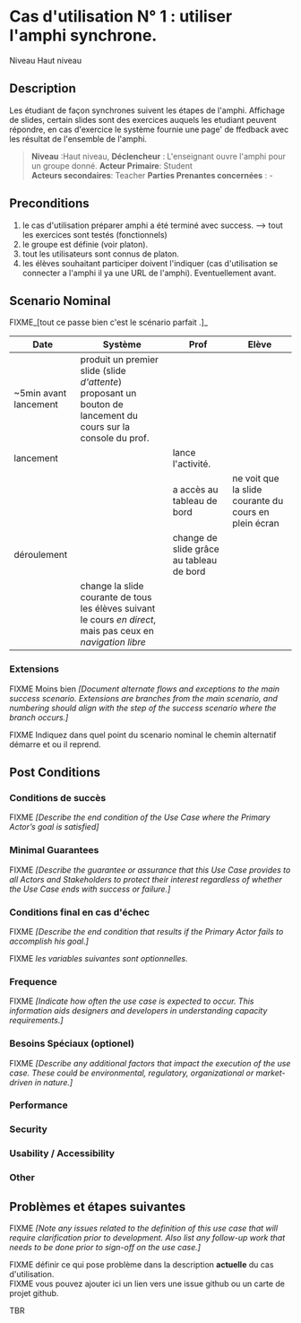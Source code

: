 # Cas d'utilisation N° 1 :  utiliser l'amphi synchrone.

Niveau Haut niveau

##  Description

Les étudiant de façon synchrones suivent les étapes de l'amphi. 
Affichage de slides, certain slides sont des exercices auquels les etudiant peuvent répondre, en cas d'exercice le système fournie une page' de ffedback avec les résultat de l'ensemble de l'amphi.


> **Niveau** :Haut niveau, 
> **Déclencheur** : L'enseignant ouvre l'amphi pour un groupe donné.
> **Acteur Primaire**:  Student  
> **Acteurs secondaires**: Teacher
> **Parties Prenantes concernées** : -   
 
 
## Preconditions

1. le cas d'utilisation préparer amphi a été terminé avec success.
    --> tout les exercices sont testés (fonctionnels)
2. le groupe est définie (voir platon).
3. tout les utilisateurs sont connus de platon.
4. les élèves souhaitant participer doivent l'indiquer (cas d'utilisation se connecter a l'amphi il ya une URL de l'amphi). Eventuellement avant. 


## Scenario Nominal

FIXME_[tout ce passe bien c'est le scénario parfait .]_

Date | Système | Prof | Elève
-----|---------|------|------
~5min avant lancement | produit un premier slide (slide *d'attente*) proposant un bouton de lancement du cours sur la console du prof. ||
lancement | | lance l'activité. |
| | | a accès au tableau de bord | ne voit que la slide courante du cours en plein écran
déroulement | | change de slide grâce au tableau de bord | 
| | change la slide courante de tous les élèves suivant le cours *en direct*, mais pas ceux en *navigation libre*

### Extensions
FIXME Moins bien _[Document alternate flows and exceptions to the main success scenario. Extensions are branches from the main scenario, and numbering should align with the step of the success scenario where the branch occurs.]_

FIXME Indiquez dans quel point du scenario nominal le chemin alternatif démarre et ou il reprend.


## Post Conditions
### Conditions de succès 
FIXME _[Describe the end condition of the Use Case where the Primary Actor’s goal is satisfied]_

### Minimal Guarantees
FIXME _[Describe the guarantee or assurance that this Use Case provides to all Actors and Stakeholders to protect their interest regardless of whether the Use Case ends with success or failure.]_

### Conditions final en cas d'échec
FIXME _[Describe the end condition that results if the Primary Actor fails to accomplish his goal.]_


FIXME _les variables suivantes sont optionnelles._

### Frequence
FIXME _[Indicate how often the use case is expected to occur. This information aids designers and developers in understanding capacity requirements.]_   
### Besoins Spéciaux (optionel)  
FIXME _[Describe any additional factors that impact the execution of the use case. These could be environmental, regulatory, organizational or market-driven in nature.]_  
### Performance  
### Security  
### Usability / Accessibility  
### Other  

##  Problèmes et étapes suivantes  
FIXME _[Note any issues related to the definition of this use case that will require clarification prior to development. Also list any follow-up work that needs to be done prior to sign-off on the use case.]_  

FIXME définir ce qui pose problème dans la description **actuelle** du cas d'utilisation.  
FIXME vous pouvez ajouter ici un lien vers une issue github ou un carte de projet github.

TBR
